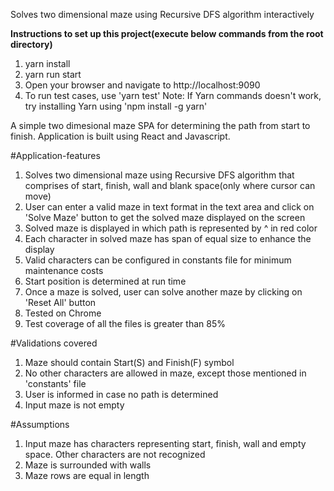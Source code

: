 Solves two dimensional maze using Recursive DFS algorithm interactively

**Instructions to set up this project(execute below commands from the root directory)**
1) yarn install
2) yarn run start
3) Open your browser and navigate to http://localhost:9090
4) To run test cases, use 'yarn test'
Note: If Yarn commands doesn't work, try installing Yarn using 'npm install -g yarn'

A simple two dimesional maze SPA for determining the path from start to finish. Application is built using React and Javascript.

#Application-features
1. Solves two dimensional maze using Recursive DFS algorithm that comprises of start, finish, wall and blank space(only where cursor can move)
2. User can enter a valid maze in text format in the text area and click on 'Solve Maze' button to get the solved maze displayed on the screen
3. Solved maze is displayed in which path is represented by ^ in red color
4. Each character in solved maze has span of equal size to enhance the display
5. Valid characters can be configured in constants file for minimum maintenance costs 
6. Start position is determined at run time
7. Once a maze is solved, user can solve another maze by clicking on 'Reset All' button 
8. Tested on Chrome
9. Test coverage of all the files is greater than 85%

#Validations covered
1. Maze should contain Start(S) and Finish(F) symbol
2. No other characters are allowed in maze, except those mentioned in 'constants' file
3. User is informed in case no path is determined
4. Input maze is not empty

#Assumptions
1. Input maze has characters representing start, finish, wall and empty space. Other characters are not recognized
2. Maze is surrounded with walls
3. Maze rows are equal in length
